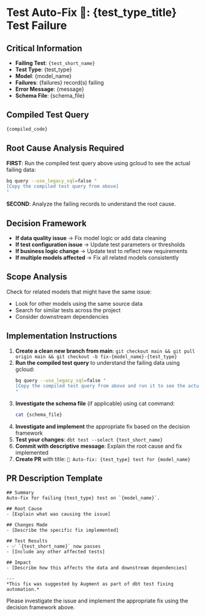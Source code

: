 # Test Auto-Fix 🤖: {test_type_title} Test Failure

## Critical Information
- **Failing Test**: `{test_short_name}`
- **Test Type**: {test_type}
- **Model**: {model_name}
- **Failures**: {failures} record(s) failing
- **Error Message**: {message}
- **Schema File**: {schema_file}

## Compiled Test Query
```sql
{compiled_code}
```

## Root Cause Analysis Required
**FIRST**: Run the compiled test query above using gcloud to see the actual failing data:
```bash
bq query --use_legacy_sql=false "
[Copy the compiled test query from above]
"
```

**SECOND**: Analyze the failing records to understand the root cause.

## Decision Framework
- **If data quality issue** → Fix model logic or add data cleaning
- **If test configuration issue** → Update test parameters or thresholds
- **If business logic change** → Update test to reflect new requirements
- **If multiple models affected** → Fix all related models consistently

## Scope Analysis
Check for related models that might have the same issue:
- Look for other models using the same source data
- Search for similar tests across the project
- Consider downstream dependencies

## Implementation Instructions
1. **Create a clean new branch from main**: `git checkout main && git pull origin main && git checkout -b fix-{model_name}-{test_type}`
2. **Run the compiled test query** to understand the failing data using gcloud:
   ```bash
   bq query --use_legacy_sql=false "
   [Copy the compiled test query from above and run it to see the actual failing records]
   "
   ```
3. **Investigate the schema file** (if applicable) using cat command:
   ```bash
   cat {schema_file}
   ```
4. **Investigate and implement** the appropriate fix based on the decision framework
5. **Test your changes**: `dbt test --select {test_short_name}`
6. **Commit with descriptive message**: Explain the root cause and fix implemented
7. **Create PR** with title: `🤖 Auto-fix: {test_type} test for {model_name}`

## PR Description Template
```
## Summary
Auto-fix for failing {test_type} test on `{model_name}`.

## Root Cause
- [Explain what was causing the issue]

## Changes Made
- [Describe the specific fix implemented]

## Test Results
- ✅ `{test_short_name}` now passes
- [Include any other affected tests]

## Impact
- [Describe how this affects the data and downstream dependencies]

---
*This fix was suggested by Augment as part of dbt test fixing automation.*
```

Please investigate the issue and implement the appropriate fix using the decision framework above.
